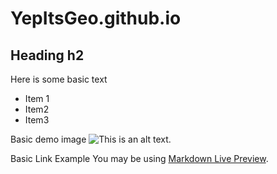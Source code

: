 # YepItsGeo.github.io

## Heading h2

Here is some basic text
* Item 1
* Item2
* Item3

Basic demo image
![This is an alt text.](/image/sample.webp "This is a sample image.")

Basic Link Example
You may be using [Markdown Live Preview](/Resume.pdf).
